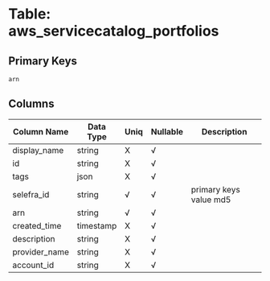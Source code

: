 # Table: aws_servicecatalog_portfolios

## Primary Keys 

```
arn
```


## Columns 

|  Column Name   |  Data Type  | Uniq | Nullable | Description | 
|  ----  | ----  | ----  | ----  | ---- | 
| display_name | string | X | √ |  | 
| id | string | X | √ |  | 
| tags | json | X | √ |  | 
| selefra_id | string | √ | √ | primary keys value md5 | 
| arn | string | √ | √ |  | 
| created_time | timestamp | X | √ |  | 
| description | string | X | √ |  | 
| provider_name | string | X | √ |  | 
| account_id | string | X | √ |  | 


